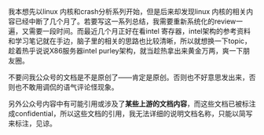 我本想先以linux 内核和crash分析系列开始，但是后来却发现linux 内核的相关内容已经中断了几个月了。若要写这一系列总结，我需要重新系统化的review一遍，又需要一段时间。而最近几个月正好在看intel 寄存器，intel架构的参考资料和学习笔记就在手边，脑子里的相关的思路也比较清晰，所以就想换一下topic，趁着热乎说说X86服务器intel purley架构，就当趁热拿出来黄金万两，爽一下朋友圈。

不要问我公众号的文档是不是原创了——肯定是原创。否则也不好意思发出来，否则也不敢用调侃的语气评论怪现象。

另外公众号内容中有可能引用或涉及了**某些上游的文档内容**，而这些文档已被标注成confidential，所以这些文档的引用，我无法详细的说明文档名称，只能以简写来标注，见谅。

